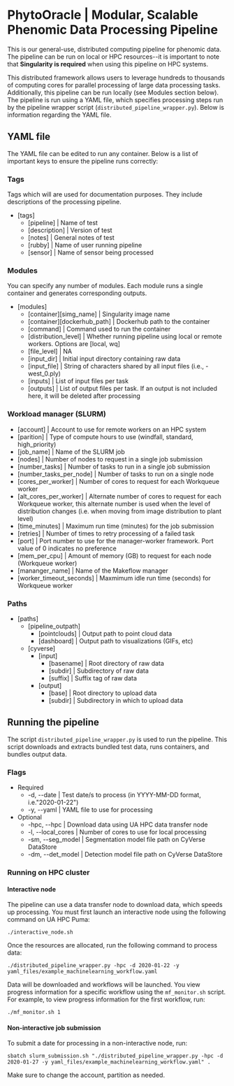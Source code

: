# PhytoOracle | Modular, Scalable Phenomic Data Processing Pipeline
This is our general-use, distributed computing pipeline for phenomic data. The pipeline can be run on local or HPC resources--it is important to note that **Singularity is required** when using this pipeline on HPC systems. 

This distributed framework allows users to leverage hundreds to thousands of computing cores for parallel processing of large data processing tasks. Additionally, this pipeline can be run locally (see Modules section below). The pipeline is run using a YAML file, which specifies processing steps run by the pipeline wrapper script (```distributed_pipeline_wrapper.py```). Below is information regarding the YAML file.

## YAML file 
The YAML file can be edited to run any container. Below is a list of important keys to ensure the pipeline runs correctly:
### Tags 
Tags which will are used for documentation purposes. They include descriptions of the processing pipeline.
* [tags]
  * [pipeline] | Name of test
  * [description] | Version of test
  * [notes] | General notes of test
  * [rubby] | Name of user running pipeline
  * [sensor] | Name of sensor being processed
### Modules 
You can specify any number of modules. Each module runs a single container and generates corresponding outputs. 
* [modules]
  * [container][simg_name] | Singularity image name
  * [container][dockerhub_path] | Dockerhub path to the container
  * [command] | Command used to run the container
  * [distribution_level] | Whether running pipeline using local or remote workers. Options are [local, wq]
  * [file_level] | NA
  * [input_dir] | Initial input directory containing raw data
  * [input_file] | String of characters shared by all input files (i.e., -west_0.ply)
  * [inputs] | List of input files per task
  * [outputs] | List of output files per task. If an output is not included here, it will be deleted after processing

### Workload manager (SLURM)
* [account] | Account to use for remote workers on an HPC system 
* [parition] | Type of compute hours to use (windfall, standard, high_priority)
* [job_name] | Name of the SLURM job
* [nodes] | Number of nodes to request in a single job submission
* [number_tasks] | Number of tasks to run in a single job submission 
* [number_tasks_per_node] | Number of tasks to run on a single node
* [cores_per_worker] | Number of cores to request for each Workqueue worker
* [alt_cores_per_worker] | Alternate number of cores to request for each Workqueue worker, this alternate number is used when the level of distribution changes (i.e. when moving from image distribution to plant level)
* [time_minutes] | Maximum run time (minutes) for the job submission
* [retries] | Number of times to retry processing of a failed task
* [port] | Port number to use for the manager-worker framework. Port value of 0 indicates no preference
* [mem_per_cpu] | Amount of memory (GB) to request for each node (Workqueue worker)
* [mananger_name] | Name of the Makeflow manager
* [worker_timeout_seconds] | Maxmimum idle run time (seconds) for Workqueue worker

### Paths 
* [paths]
  * [pipeline_outpath]
    * [pointclouds] | Output path to point cloud data 
    * [dashboard] | Output path to visualizations (GIFs, etc)
  * [cyverse]
    * [input]
      * [basename] | Root directory of raw data
      * [subdir] | Subdirectory of raw data
      * [suffix] | Suffix tag of raw data
    * [output]
      * [base] | Root directory to upload data
      * [subdir] | Subdirectory in which to upload data

## Running the pipeline
The script ```distributed_pipeline_wrapper.py``` is used to run the pipeline. This script downloads and extracts bundled test data, runs containers, and bundles output data.

### Flags 
* Required
  * -d, --date | Test date/s to process (in YYYY-MM-DD format, i.e."2020-01-22")
  * -y, --yaml | YAML file to use for processing
* Optional
  * -hpc, --hpc | Download data using UA HPC data transfer node
  * -l, --local_cores | Number of cores to use for local processing 
  * -sm, --seg_model | Segmentation model file path on CyVerse DataStore
  * -dm, --det_model | Detection model file path on CyVerse DataStore

### Running on HPC cluster
#### Interactive node
The pipeline can use a data transfer node to download data, which speeds up processing. You must first launch an interactive node using the following command on UA HPC Puma: 
```
./interactive_node.sh
```

Once the resources are allocated, run the following command to process data:
```
./distributed_pipeline_wrapper.py -hpc -d 2020-01-22 -y yaml_files/example_machinelearning_workflow.yaml
```

Data will be downloaded and workflows will be launched. You view progress information for a specific workflow using the ```mf_monitor.sh``` script. For example, to view progress information for the first workflow, run:
```
./mf_monitor.sh 1
```

#### Non-interactive job submission
To submit a date for processing in a non-interactive node, run:
```shell
sbatch slurm_submission.sh "./distributed_pipeline_wrapper.py -hpc -d 2020-01-27 -y yaml_files/example_machinelearning_workflow.yaml" .
```

Make sure to change the account, partition as needed. 